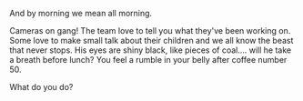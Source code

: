 And by morning we mean all morning. 

Cameras on gang! The team love to tell you what they've been working on. Some love to make small talk about their children and we all know the beast that never stops. His eyes are shiny black, like pieces of coal.... will he take a breath before lunch? You feel a rumble in your belly after coffee number 50. 

What do you do? 